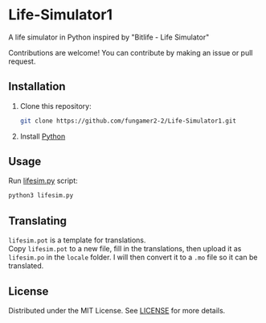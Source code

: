 # Life-Simulator1

A life simulator in Python inspired by "Bitlife - Life Simulator"

Contributions are welcome! You can contribute by making an issue or pull request.

## Installation

1. Clone this repository:
   ```sh
   git clone https://github.com/fungamer2-2/Life-Simulator1.git
   ```
2. Install [Python](https://www.python.org/)

## Usage

Run [lifesim.py](lifesim.py) script:
```sh
python3 lifesim.py
```

## Translating

`lifesim.pot` is a template for translations. <br />
Copy `lifesim.pot` to a new file, fill in the translations, then upload it as `lifesim.po` in the `locale` folder.
I will then convert it to a `.mo` file so it can be translated.

## License

Distributed under the MIT License. See [LICENSE](LICENSE) for more details.
